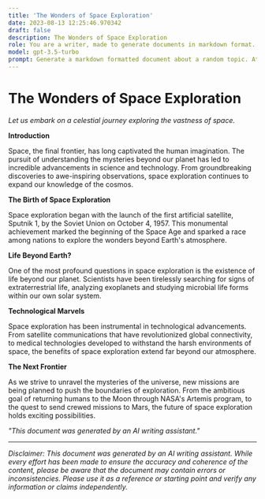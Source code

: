```yaml
---
title: 'The Wonders of Space Exploration'
date: 2023-08-13 12:25:46.970342
draft: false
description: The Wonders of Space Exploration
role: You are a writer, made to generate documents in markdown format. It is very important that all of the documents you generate are in valid markdown format.
model: gpt-3.5-turbo
prompt: Generate a markdown formatted document about a random topic. At the bottom, include a disclaimer explaining that the document was generated by you. The first line of the document should be the title. Make sure that the entire document is in proper markdown format, using a mix of various tags to make the document visually appealing.
---
```


# The Wonders of Space Exploration

*Let us embark on a celestial journey exploring the vastness of space.*

**Introduction**

Space, the final frontier, has long captivated the human imagination. The pursuit of understanding the mysteries beyond our planet has led to incredible advancements in science and technology. From groundbreaking discoveries to awe-inspiring observations, space exploration continues to expand our knowledge of the cosmos.

**The Birth of Space Exploration**

Space exploration began with the launch of the first artificial satellite, Sputnik 1, by the Soviet Union on October 4, 1957. This monumental achievement marked the beginning of the Space Age and sparked a race among nations to explore the wonders beyond Earth's atmosphere.

**Life Beyond Earth?**

One of the most profound questions in space exploration is the existence of life beyond our planet. Scientists have been tirelessly searching for signs of extraterrestrial life, analyzing exoplanets and studying microbial life forms within our own solar system.

**Technological Marvels**

Space exploration has been instrumental in technological advancements. From satellite communications that have revolutionized global connectivity, to medical technologies developed to withstand the harsh environments of space, the benefits of space exploration extend far beyond our atmosphere.

**The Next Frontier**

As we strive to unravel the mysteries of the universe, new missions are being planned to push the boundaries of exploration. From the ambitious goal of returning humans to the Moon through NASA's Artemis program, to the quest to send crewed missions to Mars, the future of space exploration holds exciting possibilities.

_"This document was generated by an AI writing assistant."_

---

*Disclaimer: This document was generated by an AI writing assistant. While every effort has been made to ensure the accuracy and coherence of the content, please be aware that the document may contain errors or inconsistencies. Please use it as a reference or starting point and verify any information or claims independently.*